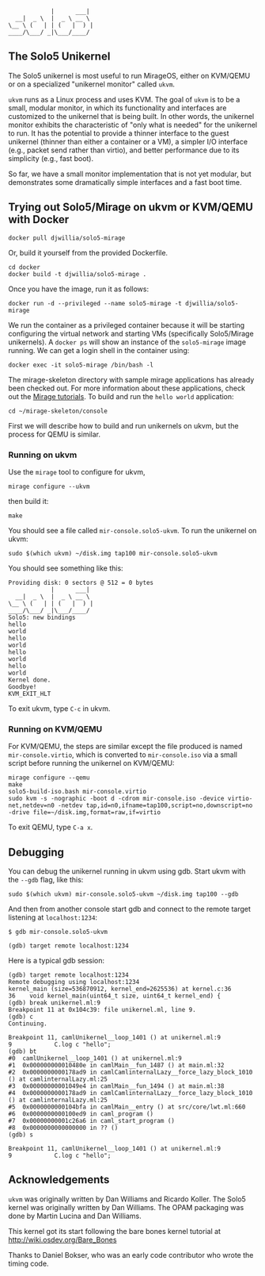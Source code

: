                 |      ___|  
      __|  _ \  |  _ \ __ \  
    \__ \ (   | | (   |  ) | 
    ____/\___/ _|\___/____/  

The Solo5 Unikernel
-------------------

The Solo5 unikernel is most useful to run MirageOS, either on KVM/QEMU
or on a specialized "unikernel monitor" called `ukvm`.  

`ukvm` runs as a Linux process and uses KVM.  The goal of `ukvm` is to
be a small, modular monitor, in which its functionality and interfaces
are customized to the unikernel that is being built.  In other words,
the unikernel monitor exhibits the characteristic of "only what is
needed" for the unikernel to run.  It has the potential to provide a
thinner interface to the guest unikernel (thinner than either a
container or a VM), a simpler I/O interface (e.g., packet send rather
than virtio), and better performance due to its simplicity (e.g., fast
boot).

So far, we have a small monitor implementation that is not yet
modular, but demonstrates some dramatically simple interfaces and a
fast boot time.

Trying out Solo5/Mirage on ukvm or KVM/QEMU with Docker
-------------------------------------------------------

    docker pull djwillia/solo5-mirage

Or, build it yourself from the provided Dockerfile.  

    cd docker
    docker build -t djwillia/solo5-mirage .

Once you have the image, run it as follows:

    docker run -d --privileged --name solo5-mirage -t djwillia/solo5-mirage

We run the container as a privileged container because it will be
starting configuring the virtual network and starting VMs
(specifically Solo5/Mirage unikernels).  A `docker ps` will show an
instance of the `solo5-mirage` image running.  We can get a login
shell in the container using:

    docker exec -it solo5-mirage /bin/bash -l

The mirage-skeleton directory with sample mirage applications has
already been checked out.  For more information about these
applications, check out the [Mirage tutorials](https://mirage.io/wiki/hello-world). To build and run the `hello world` application:

    cd ~/mirage-skeleton/console

First we will describe how to build and run unikernels on ukvm, but
the process for QEMU is similar.

### Running on ukvm

Use the `mirage` tool to configure for ukvm, 

    mirage configure --ukvm

then build it:

    make

You should see a file called `mir-console.solo5-ukvm`. To run the
unikernel on ukvm:

    sudo $(which ukvm) ~/disk.img tap100 mir-console.solo5-ukvm 

You should see something like this:

    Providing disk: 0 sectors @ 512 = 0 bytes
                |      ___|
      __|  _ \  |  _ \ __ \
    \__ \ (   | | (   |  ) |
    ____/\___/ _|\___/____/
    Solo5: new bindings
    hello
    world
    hello
    world
    hello
    world
    hello
    world
    Kernel done.
    Goodbye!
    KVM_EXIT_HLT

To exit ukvm, type `C-c` in ukvm.

### Running on KVM/QEMU

For KVM/QEMU, the steps are similar except the file produced is named
`mir-console.virtio`, which is converted to `mir-console.iso` via a
small script before running the unikernel on KVM/QEMU:

    mirage configure --qemu
    make
    solo5-build-iso.bash mir-console.virtio
    sudo kvm -s -nographic -boot d -cdrom mir-console.iso -device virtio-net,netdev=n0 -netdev tap,id=n0,ifname=tap100,script=no,downscript=no -drive file=~/disk.img,format=raw,if=virtio

To exit QEMU, type `C-a x`.

Debugging
---------

You can debug the unikernel running in ukvm using gdb. Start
ukvm with the `--gdb` flag, like this:

    sudo $(which ukvm) mir-console.solo5-ukvm ~/disk.img tap100 --gdb

And then from another console start gdb and connect to the remote target
listening at `localhost:1234`:

    $ gdb mir-console.solo5-ukvm

    (gdb) target remote localhost:1234

Here is a typical gdb session:

    (gdb) target remote localhost:1234
    Remote debugging using localhost:1234
    kernel_main (size=536870912, kernel_end=2625536) at kernel.c:36
    36    void kernel_main(uint64_t size, uint64_t kernel_end) {
    (gdb) break unikernel.ml:9
    Breakpoint 11 at 0x104c39: file unikernel.ml, line 9.
    (gdb) c
    Continuing.

    Breakpoint 11, camlUnikernel__loop_1401 () at unikernel.ml:9
    9            C.log c "hello";
    (gdb) bt
    #0  camlUnikernel__loop_1401 () at unikernel.ml:9
    #1  0x000000000010480e in camlMain__fun_1487 () at main.ml:32
    #2  0x0000000000178ad9 in camlCamlinternalLazy__force_lazy_block_1010 () at camlinternalLazy.ml:25
    #3  0x00000000001049e4 in camlMain__fun_1494 () at main.ml:38
    #4  0x0000000000178ad9 in camlCamlinternalLazy__force_lazy_block_1010 () at camlinternalLazy.ml:25
    #5  0x0000000000104bfa in camlMain__entry () at src/core/lwt.ml:660
    #6  0x0000000000100ed9 in caml_program ()
    #7  0x00000000001c26a6 in caml_start_program ()
    #8  0x0000000000000000 in ?? ()
    (gdb) s

    Breakpoint 11, camlUnikernel__loop_1401 () at unikernel.ml:9
    9            C.log c "hello";

Acknowledgements
----------------

`ukvm` was originally written by Dan Williams and Ricardo Koller.  The
Solo5 kernel was originally written by Dan Williams.  The OPAM
packaging was done by Martin Lucina and Dan Williams.

This kernel got its start following the bare bones kernel tutorial at
<http://wiki.osdev.org/Bare_Bones>

Thanks to Daniel Bokser, who was an early code contributor who wrote
the timing code.
